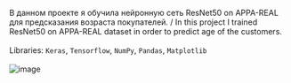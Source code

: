 В данном проекте я обучила нейронную сеть ResNet50 on APPA-REAL для предсказания возраста покупателей. / In this project I trained ResNet50 on APPA-REAL dataset in order to predict age of the customers.
<br></br>
Libraries: `Keras`, `Tensorflow`, `NumPy`, `Pandas`, `Matplotlib`
<br></br>
![image](https://github.com/exxyyf/portfolio/assets/118925388/250cb655-d51e-4112-8134-a0bfb407bba5)
